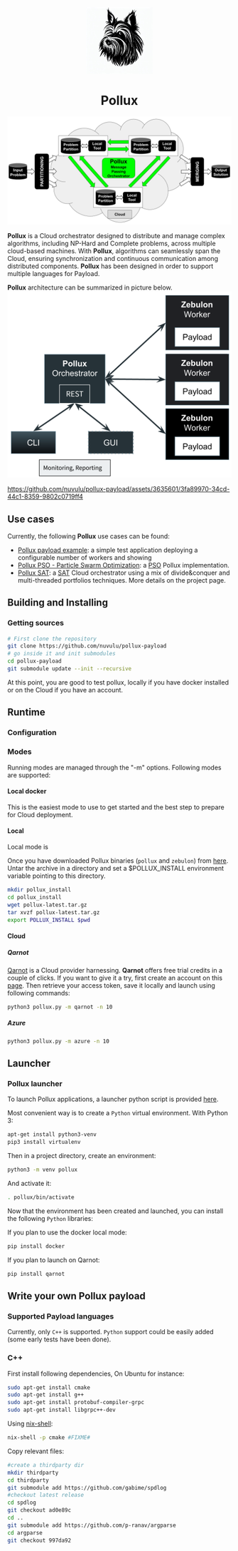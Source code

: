 <div align="center">
<img width="150" alt="Pollux Logo" src="./docs/images/pollux-logo.jpg"><h1>Pollux</h1>
</div>


![Pollux Schema](./docs/images/pollux-general.png)

**Pollux** is a Cloud orchestrator designed to distribute and manage complex algorithms, including NP-Hard and Complete problems, across multiple cloud-based machines.
With **Pollux**, algorithms can seamlessly span the Cloud, ensuring synchronization and continuous communication among distributed components.
**Pollux** has been designed in order to support multiple languages for Payload.

**Pollux** architecture can be summarized in picture below.
![Pollux architecture](./docs/images/pollux-architecture.png)

https://github.com/nuvulu/pollux-payload/assets/3635601/3fa89970-34cd-44c1-8359-9802c0719ff4

## Use cases
Currently, the following **Pollux** use cases can be found:
 - [Pollux payload example](https://github.com/nuvulu/pollux-payload/blob/main/src/c%2B%2B/examples/test): a simple test application deploying a configurable number of workers and showing
 - [Pollux PSO - Particle Swarm Optimization](https://github.com/nuvulu/pollux-payload/tree/main/src/c%2B%2B/examples/pso): a [PSO](https://en.wikipedia.org/wiki/Particle_swarm_optimization) Pollux implementation.
 - [Pollux SAT](https://github.com/nuvulu/pollux-sat): a [SAT](https://en.wikipedia.org/wiki/Boolean_satisfiability_problem) Cloud orchestrator using a mix of divide&conquer and multi-threaded portfolios techniques. More details on the project page.

## Building and Installing
### Getting sources
```bash
# First clone the repository
git clone https://github.com/nuvulu/pollux-payload
# go inside it and init submodules
cd pollux-payload
git submodule update --init --recursive
```
At this point, you are good to test pollux, locally if you have docker installed or on the Cloud if you have an account.
## Runtime
### Configuration
### Modes
Running modes are managed through the "-m" options. Following modes are supported:
#### Local docker
This is the easiest mode to use to get started and the best step to prepare for Cloud deployment.
#### Local
Local mode is 

Once you have downloaded Pollux binaries (`pollux` and `zebulon`) from [here](). Untar the archive in a directory and set a $POLLUX_INSTALL environment variable pointing to this directory.
```bash
mkdir pollux_install
cd pollux_install
wget pollux-latest.tar.gz
tar xvzf pollux-latest.tar.gz
export POLLUX_INSTALL $pwd
```
#### Cloud
##### Qarnot
[Qarnot](https://qarnot.com) is a Cloud provider harnessing. **Qarnot** offers free trial credits in a couple of clicks. If you want to give it a try, first create an account on this [page](https://tasq.qarnot.com/login/).
Then retrieve your access token, save it locally and launch using following commands:
```bash
python3 pollux.py -m qarnot -n 10
```
##### Azure
```bash
python3 pollux.py -m azure -n 10
```


## Launcher
### Pollux launcher
To launch Pollux applications, a launcher python script is provided [here](https://github.com/nuvulu/pollux-payload/blob/main/src/launcher/pollux.py).

Most convenient way is to create a `Python` virtual environment. With Python 3:
```bash
apt-get install python3-venv
pip3 install virtualenv
```
Then in a project directory, create an environment:
```bash
python3 -m venv pollux
```
And activate it:
```bash
. pollux/bin/activate
```
Now that the environment has been created and launched, you can install the following `Python` libraries:

If you plan to use the docker local mode:
```bash
pip install docker
```
If you plan to launch on Qarnot:
```bash
pip install qarnot
```


## Write your own Pollux payload
### Supported Payload languages
Currently, only `C++` is supported. `Python` support could be easily added (some early tests have been done).
### C++
First install following dependencies, On Ubuntu for instance:
```bash
sudo apt-get install cmake
sudo apt-get install g++
sudo apt-get install protobuf-compiler-grpc
sudo apt-get install libgrpc++-dev
```
Using [nix-shell](https://nixos.wiki/wiki/Development_environment_with_nix-shell):
```bash
nix-shell -p cmake #FIXME#
```

Copy relevant files:
```bash
#create a thirdparty dir
mkdir thirdparty
cd thirdparty
git submodule add https://github.com/gabime/spdlog
#checkout latest release
cd spdlog
git checkout ad0e89c
cd ..
git submodule add https://github.com/p-ranav/argparse
cd argparse
git checkout 997da92
```